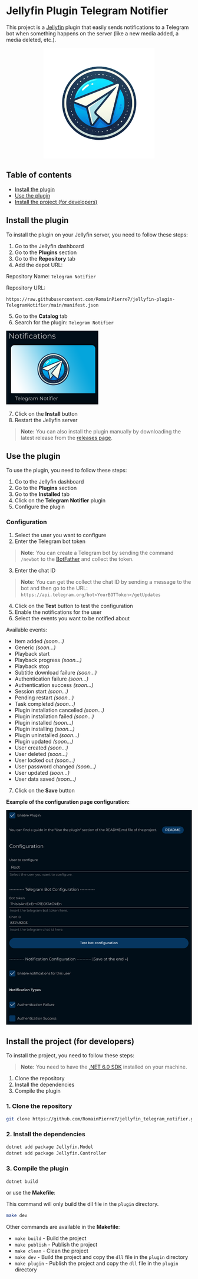 # Jellyfin Plugin Telegram Notifier

This project is a [Jellyfin](https://github.com/jellyfin) plugin that easily sends notifications to a Telegram bot when something happens on the server (like a new media added, a media deleted, etc.).

<p align="center">
<img src="assets/logo.png" alt="Logo" width="300" height="300">



## Table of contents

- [Install the plugin](#install-the-plugin)
- [Use the plugin](#use-the-plugin)
- [Install the project (for developers)](#install-the-project-for-developers)

## Install the plugin

To install the plugin on your Jellyfin server, you need to follow these steps:

1. Go to the Jellyfin dashboard
2. Go to the **Plugins** section
3. Go to the **Repository** tab
4. Add the depot URL: 

Repository Name: ```Telegram Notifier```

Repository URL:
```
https://raw.githubusercontent.com/RomainPierre7/jellyfin-plugin-TelegramNotifier/main/manifest.json
```

5. Go to the **Catalog** tab
6. Search for the plugin: ```Telegram Notifier```

<img src="assets/catalog.png" alt="Logo" width="250" height="200">

7. Click on the **Install** button
8. Restart the Jellyfin server

> **Note:** You can also install the plugin manually by downloading the latest release from the [releases page](https://github.com/RomainPierre7/jellyfin-plugin-TelegramNotifier/releases).

## Use the plugin

To use the plugin, you need to follow these steps:

1. Go to the Jellyfin dashboard
2. Go to the **Plugins** section
3. Go to the **Installed** tab
4. Click on the **Telegram Notifier** plugin
5. Configure the plugin

### Configuration

1. Select the user you want to configure
2. Enter the Telegram bot token
> **Note:** You can create a Telegram bot by sending the command ```/newbot``` to the [BotFather](https://t.me/botfather) and collect the token.
3. Enter the chat ID
> **Note:** You can get the collect the chat ID by sending a message to the bot and then go to the URL: ```https://api.telegram.org/bot<YourBOTToken>/getUpdates```
4. Click on the **Test** button to test the configuration
5. Enable the notifications for the user
6. Select the events you want to be notified about

Available events:
- Item added *(soon...)*
- Generic *(soon...)*
- Playback start
- Playback progress *(soon...)*
- Playback stop
- Subtitle download failure *(soon...)*
- Authentication failure *(soon...)*
- Authentication success *(soon...)*
- Session start *(soon...)*
- Pending restart *(soon...)*
- Task completed *(soon...)*
- Plugin installation cancelled *(soon...)*
- Plugin installation failed *(soon...)*
- Plugin installed *(soon...)*
- Plugin installing *(soon...)*
- Plugin uninstalled *(soon...)*
- Plugin updated *(soon...)*
- User created *(soon...)*
- User deleted *(soon...)*
- User locked out *(soon...)*
- User password changed *(soon...)*
- User updated *(soon...)*
- User data saved *(soon...)*

7. Click on the **Save** button

**Example of the configuration page configuration:**

![Configuration page exemple](assets/config.png)

## Install the project (for developers)

To install the project, you need to follow these steps:

> **Note:** You need to have the [.NET 6.0 SDK](https://dotnet.microsoft.com/download) installed on your machine.

1. Clone the repository
2. Install the dependencies
3. Compile the plugin

### 1. Clone the repository

```bash
git clone https://github.com/RomainPierre7/jellyfin_telegram_notifier.git
```

### 2. Install the dependencies

```bash
dotnet add package Jellyfin.Model
dotnet add package Jellyfin.Controller
```

### 3. Compile the plugin

```bash
dotnet build
```

or use the **Makefile**:

This command will only build the dll file in the ```plugin``` directory.

```bash
make dev
```

Other commands are available in the **Makefile**:

- ```make build``` - Build the project
- ```make publish``` - Publish the project
- ```make clean``` - Clean the project
- ```make dev``` - Build the project and copy the `dll` file in the ```plugin``` directory
- ```make plugin``` - Publish the project and copy the `dll` file in the ```plugin``` directory
